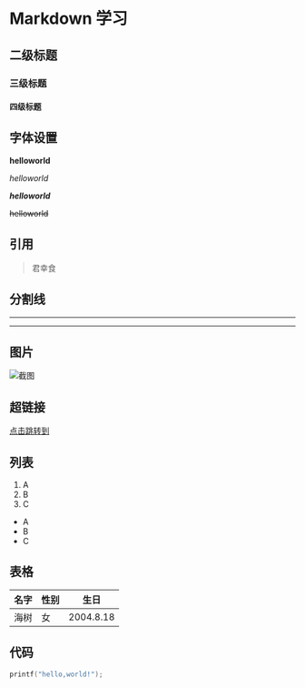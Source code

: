 # Markdown 学习

## 二级标题

### 三级标题

#### 四级标题



## 字体设置

**helloworld**

*helloworld*

***helloworld***

~~helloworld~~



## 引用

> 君幸食



## 分割线

---

***



## 图片

![截图](D:\图图\101786034_p0_master1200.jpg)



## 超链接

[点击跳转到](https://mr_seatree.github.io/)



## 列表

1. A
2. B
3. C

- A
- B
- C



## 表格

| 名字 | 性别 | 生日 |
| -- | -- | -- |
| 海树 | 女 | 2004.8.18 |



## 代码

```c
printf("hello,world!");
```




